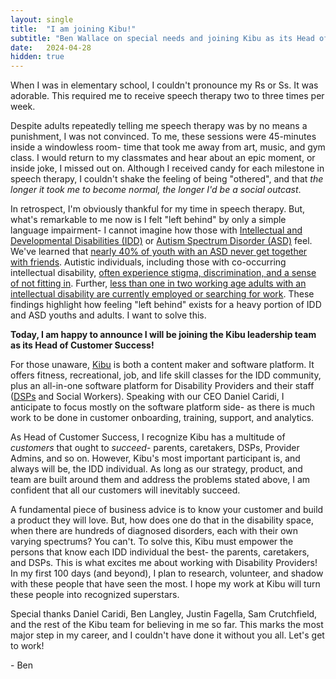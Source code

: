 ```yaml
---
layout: single
title:  "I am joining Kibu!"
subtitle: "Ben Wallace on special needs and joining Kibu as its Head of Customer Success"
date:   2024-04-28
hidden: true
---
```


When I was in elementary school, I couldn't pronounce my Rs or Ss. It was adorable. This required me to receive speech therapy two to three times per week.

Despite adults repeatedly telling me speech therapy was by no means a punishment, I was not convinced. To me, these sessions were 45-minutes inside a windowless room- time that took me away from art, music, and gym class. I would return to my classmates and hear about an epic moment, or inside joke, I missed out on. Although I received candy for each milestone in speech therapy, I couldn't shake the feeling of being "othered", and that *the longer it took me to become normal, the longer I'd be a social outcast*.

In retrospect, I'm obviously thankful for my time in speech therapy. But, what's remarkable to me now is I felt "left behind" by only a simple language impairment- I cannot imagine how those with [Intellectual and Developmental Disabilities (IDD)](https://www.nichd.nih.gov/health/topics/idds/conditioninfo) or [Autism Spectrum Disorder (ASD)](https://www.nichd.nih.gov/health/topics/autism) feel. We've learned that [nearly 40% of youth with an ASD never get together with friends](https://arc.net/l/quote/nbrlahwv). Autistic individuals, including those with co-occurring intellectual disability, [often experience stigma, discrimination, and a sense of not fitting in](https://arc.net/l/quote/iuhkhoxg). Further, [less than one in two working age adults with an intellectual disability are currently employed or searching for work](https://arc.net/l/quote/narhxmsz). These findings highlight how feeling "left behind" exists for a heavy portion of IDD and ASD youths and adults. I want to solve this.

**Today, I am happy to announce I will be joining the Kibu leadership team as its Head of Customer Success!**

For those unaware, [Kibu](https://kibuhq.com/) is both a content maker and software platform. It offers fitness, recreational, job, and life skill classes for the IDD community, plus an all-in-one software platform for Disability Providers and their staff ([DSPs](https://www.dol.gov/agencies/odep/program-areas/individuals/DSP) and Social Workers). Speaking with our CEO Daniel Caridi, I anticipate to focus mostly on the software platform side- as there is much work to be done in customer onboarding, training, support, and analytics. 

As Head of Customer Success, I recognize Kibu has a multitude of *customers* that ought to *succeed*- parents, caretakers, DSPs, Provider Admins, and so on. However, Kibu's most important participant is, and always will be, the IDD individual. As long as our strategy, product, and team are built around them and address the problems stated above, I am confident that all our customers will inevitably succeed.

A fundamental piece of business advice is to know your customer and build a product they will love. But, how does one do that in the disability space, when there are hundreds of diagnosed disorders, each with their own varying spectrums? You can't. To solve this, Kibu must empower the persons that know each IDD individual the best- the parents, caretakers, and DSPs. This is what excites me about working with Disability Providers! In my first 100 days (and beyond), I plan to research, volunteer, and shadow with these people that have seen the most. I hope my work at Kibu will turn these people into recognized superstars.

Special thanks Daniel Caridi, Ben Langley, Justin Fagella, Sam Crutchfield, and the rest of the Kibu team for believing in me so far. This marks the most major step in my career, and I couldn't have done it without you all. Let's get to work!

\- Ben